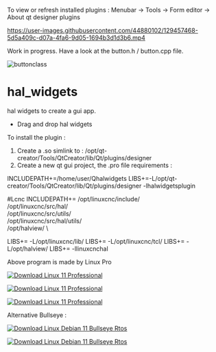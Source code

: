 
To view or refresh installed plugins :
Menubar -> Tools -> Form editor -> About qt designer plugins

https://user-images.githubusercontent.com/44880102/129457468-5d5a409c-d07a-4fa6-9d05-1694b3d1d3b6.mp4

Work in progress. Have a look at the button.h / button.cpp file.

![buttonclass](https://user-images.githubusercontent.com/44880102/129457476-1e958650-0b80-4913-b90b-ab39967ec7ed.jpg)

# hal_widgets
hal widgets to create a gui app. 

- Drag and drop hal widgets

To install the plugin :

1. Create a .so simlink to : /opt/qt-creator/Tools/QtCreator/lib/Qt/plugins/designer
2. Create a new qt gui project, the .pro file requirements :

INCLUDEPATH+=/home/user/Qhalwidgets
LIBS+=-L/opt/qt-creator/Tools/QtCreator/lib/Qt/plugins/designer -lhalwidgetsplugin

#Lcnc
INCLUDEPATH+=   /opt/linuxcnc/include/ \
                /opt/linuxcnc/src/hal/ \
                /opt/linuxcnc/src/utils/ \
                /opt/linuxcnc/src/hal/utils/ \
                /opt/halview/ \

LIBS+= -L/opt/linuxcnc/lib/
LIBS+= -L/opt/linuxcnc/tcl/
LIBS+= -L/opt/halview/
LIBS+= -llinuxcnchal


Above program is made by Linux Pro

[![Download Linux 11 Professional ](https://a.fsdn.com/con/app/sf-download-button)](https://sourceforge.net/projects/linux-11-pro/files/latest/download)

[![Download Linux 11 Professional ](https://img.shields.io/sourceforge/dt/linux-11-pro.svg)](https://sourceforge.net/projects/linux-11-pro/files/latest/download)

[![Download Linux 11 Professional ](https://img.shields.io/sourceforge/dm/linux-11-pro.svg)](https://sourceforge.net/projects/linux-11-pro/files/latest/download)


Alternative Bullseye :

[![Download Linux Debian 11 Bullseye Rtos  ](https://a.fsdn.com/con/app/sf-download-button)](https://sourceforge.net/projects/linux-debian-bullseye-11-rtos/files/latest/download)

[![Download Linux Debian 11 Bullseye Rtos  ](https://img.shields.io/sourceforge/dt/linux-debian-bullseye-11-rtos.svg)](https://sourceforge.net/projects/linux-debian-bullseye-11-rtos/files/latest/download)
